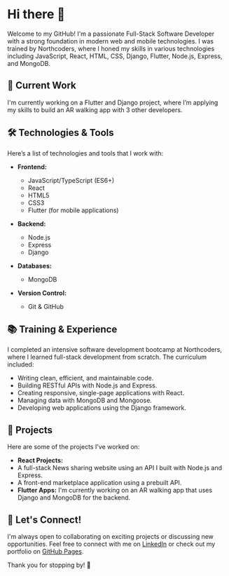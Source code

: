 # Hi there 👋

Welcome to my GitHub! I'm a passionate Full-Stack Software Developer with a strong foundation in modern web and mobile technologies. I was trained by Northcoders, where I honed my skills in various technologies including JavaScript, React, HTML, CSS, Django, Flutter, Node.js, Express, and MongoDB.

## 🌱 Current Work

I'm currently working on a Flutter and Django project, where I’m applying my skills to build an AR walking app with 3 other developers.

## 🛠️ Technologies & Tools

Here’s a list of technologies and tools that I work with:

- **Frontend:**
  - JavaScript/TypeScript (ES6+)
  - React
  - HTML5
  - CSS3
  - Flutter (for mobile applications)

- **Backend:**
  - Node.js
  - Express
  - Django

- **Databases:**
  - MongoDB

- **Version Control:**
  - Git & GitHub

## 📚 Training & Experience

I completed an intensive software development bootcamp at Northcoders, where I learned full-stack development from scratch. The curriculum included:

- Writing clean, efficient, and maintainable code.
- Building RESTful APIs with Node.js and Express.
- Creating responsive, single-page applications with React.
- Managing data with MongoDB and Mongoose.
- Developing web applications using the Django framework.

## 🚀 Projects

Here are some of the projects I've worked on:

- **React Projects:**
- A full-stack News sharing website using an API I built with Node.js and Express.
- A front-end marketplace application using a prebuilt API.
- **Flutter Apps:** I'm currently working on an AR walking app that uses Django and MongoDB for the backend.

## 🤝 Let's Connect!

I'm always open to collaborating on exciting projects or discussing new opportunities. Feel free to connect with me on [LinkedIn](https://www.linkedin.com/in/daniel-taylor-developer/) or check out my portfolio on [GitHub Pages]([https://github.com/DTCoding01](https://dtcoding01.github.io/portfolio/)).

Thank you for stopping by! 🚀
